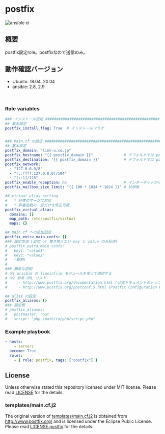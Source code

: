 # postfix

![ansible ci](https://github.com/link-u/ansible-roles-v2_postfix/workflows/ansible%20ci/badge.svg)

## 概要

postfix設定role。postfixなので送信のみ。

## 動作確認バージョン

* Ubuntu: 18.04, 20.04
* ansible: 2.8, 2.9

<br>

### Role variables

```yaml
### インストール設定 ###############################################################################
## 基本設定
postfix_install_flag: True  # インストールフラグ


### main.cf の設定 ################################################################################
## 基本設定
postfix_domain: "link-u.co.jp"
postfix_hostname: "{{ postfix_domain }}"              # デフォルトでは postfix_domain
postfix_destination: "{{ postfix_domain }}"           # デフォルトでは postfix_domain
postfix_network:
  - "127.0.0.0/8"
  - "[::ffff:127.0.0.0]/104"
  - "[::1]/128"
postfix_enable_reception: no                          # インターネットからメールを受信したい場合は yes にする.
postfix_mailbox_size_limit: "{{ 100 * 1024 * 1024 }}" # 100MB

## virtual alias setting
#   * 辞書のマージに対応
#   * 辞書変数の一部だけを修正可能.
postfix_virtual_alias:
  domains: []
  map_path: /etc/postfix/virtual
  maps: {}

## main.cf への追加設定
postfix_extra_main_confs: {}
### 設定方法 (追加 or 書き換えたい key と value のみ記述)
# postfix_extra_main_confs:
#   key1: "value1"
#   key2: "value2"
#   (省略)
#
### 簡単な説明
# ※1 ansible の lineinfile モジュールを使って適用する
# ※2 参考 URL リスト
#     - http://www.postfix.org/documentation.html (公式ドキュメントのトップページ)
#     - http://www.postfix.org/postconf.5.html (Postfix Configuration Parameters)

## alias の設定
postfix_aliases: {}
### 設定例
# postfix_aliases:
#   postmaster: root
#   script: "php /path/to/php/script.php"
```

### Example playbook

```yaml
- hosts:
    - servers
  become: True
  roles:
    - { role: postfix, tags: ["postfix"] }
```

## License

Unless otherwise stated this repository licensed under MIT license. Please read [LICENSE](LICENSE) for the details.

### templates/main.cf.j2

The original version of [templates/main.cf.j2](templates/main.cf.j2) is obtained from http://www.postfix.org/ and is licensed under the Eclipse Public License. Please read [LICENSE.postfix](LICENSE.postfix) for the details.
